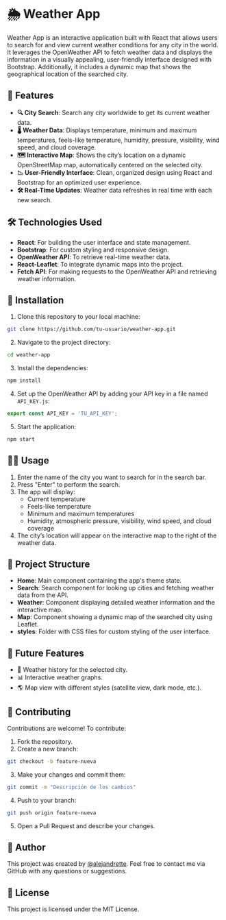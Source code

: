 # 🌦️ Weather App

Weather App is an interactive application built with React that allows users to search for and view current weather conditions for any city in the world. It leverages the OpenWeather API to fetch weather data and displays the information in a visually appealing, user-friendly interface designed with Bootstrap. Additionally, it includes a dynamic map that shows the geographical location of the searched city.

## 🌟 Features

- **🔍 City Search**: Search any city worldwide to get its current weather data.
- **🌡️ Weather Data**: Displays temperature, minimum and maximum temperatures, feels-like temperature, humidity, pressure, visibility, wind speed, and cloud coverage.
- **🗺️ Interactive Map**: Shows the city’s location on a dynamic OpenStreetMap map, automatically centered on the selected city.
- **📉 User-Friendly Interface**: Clean, organized design using React and Bootstrap for an optimized user experience.
- **🛠️ Real-Time Updates**: Weather data refreshes in real time with each new search.

## 🛠️ Technologies Used

- **React**: For building the user interface and state management.
- **Bootstrap**: For custom styling and responsive design.
- **OpenWeather API**: To retrieve real-time weather data.
- **React-Leaflet**: To integrate dynamic maps into the project.
- **Fetch API**: For making requests to the OpenWeather API and retrieving weather information.

## 🚀 Installation

1. Clone this repository to your local machine:

```bash
git clone https://github.com/tu-usuario/weather-app.git
```

2. Navigate to the project directory:

```bash
cd weather-app
```

3. Install the dependencies:

```bash
npm install
```

4. Set up the OpenWeather API by adding your API key in a file named `API_KEY.js`:

```javascript
export const API_KEY = 'TU_API_KEY';
```

5. Start the application:

```bash
npm start
```

## 🧑‍💻 Usage

1. Enter the name of the city you want to search for in the search bar.
2. Press "Enter" to perform the search.
3. The app will display:
   - Current temperature
   - Feels-like temperature
   - Minimum and maximum temperatures
   - Humidity, atmospheric pressure, visibility, wind speed, and cloud coverage
4. The city’s location will appear on the interactive map to the right of the weather data.

## 📁 Project Structure

- **Home**: Main component containing the app's theme state.
- **Search**: Search component for looking up cities and fetching weather data from the API.
- **Weather**: Component displaying detailed weather information and the interactive map.
- **Map**: Component showing a dynamic map of the searched city using Leaflet.
- **styles**: Folder with CSS files for custom styling of the user interface.

## 🔮 Future Features

- 📆 Weather history for the selected city.
- 📊 Interactive weather graphs.
- 🌎 Map view with different styles (satellite view, dark mode, etc.).

## 🤝 Contributing

Contributions are welcome! To contribute:

1. Fork the repository.
2. Create a new branch:

```bash
git checkout -b feature-nueva
```

3. Make your changes and commit them:

```bash
git commit -m "Descripción de los cambios"
```

4. Push to your branch:

```bash
git push origin feature-nueva
```

5. Open a Pull Request and describe your changes.

## 👤 Author

This project was created by [@alejandrette](https://github.com/alejandrette). Feel free to contact me via GitHub with any questions or suggestions.

## 📜 License

This project is licensed under the MIT License.
